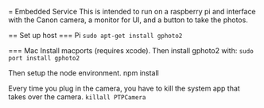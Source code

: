 = Embedded Service
This is intended to run on a raspberry pi and interface with the Canon camera, a
monitor for UI, and a button to take the photos.

== Set up host
=== Pi
`sudo apt-get install gphoto2`

=== Mac
Install macports (requires xcode). Then install gphoto2 with:
`sudo port install gphoto2`

Then setup the node environment.
npm install

Every time you plug in the camera, you have to kill the system app that takes
over the camera.
`killall PTPCamera`
